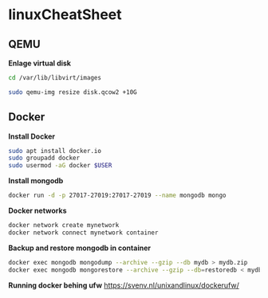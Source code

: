 # linuxCheatSheet


## QEMU

**Enlage virtual disk**
```bash
cd /var/lib/libvirt/images

sudo qemu-img resize disk.qcow2 +10G
```

## Docker

**Install Docker**
```bash
sudo apt install docker.io
sudo groupadd docker
sudo usermod -aG docker $USER
```

**Install mongodb**
```bash
docker run -d -p 27017-27019:27017-27019 --name mongodb mongo
```

**Docker networks**
```bash
docker network create mynetwork
docker network connect mynetwork container
```
**Backup and restore mongodb in container**
```bash
docker exec mongodb mongodump --archive --gzip --db mydb > mydb.zip 
docker exec mongodb mongorestore --archive --gzip --db=restoredb < mydb.zip
```

**Running docker behing ufw**
https://svenv.nl/unixandlinux/dockerufw/
